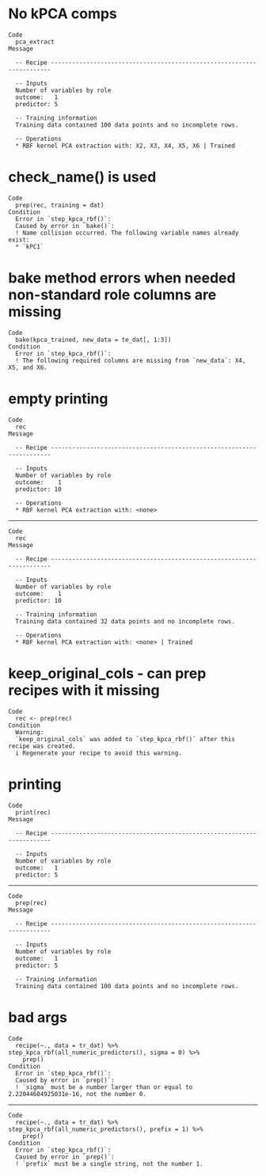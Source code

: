 # No kPCA comps

    Code
      pca_extract
    Message
      
      -- Recipe ----------------------------------------------------------------------
      
      -- Inputs 
      Number of variables by role
      outcome:   1
      predictor: 5
      
      -- Training information 
      Training data contained 100 data points and no incomplete rows.
      
      -- Operations 
      * RBF kernel PCA extraction with: X2, X3, X4, X5, X6 | Trained

# check_name() is used

    Code
      prep(rec, training = dat)
    Condition
      Error in `step_kpca_rbf()`:
      Caused by error in `bake()`:
      ! Name collision occurred. The following variable names already exist:
      * `kPC1`

# bake method errors when needed non-standard role columns are missing

    Code
      bake(kpca_trained, new_data = te_dat[, 1:3])
    Condition
      Error in `step_kpca_rbf()`:
      ! The following required columns are missing from `new_data`: X4, X5, and X6.

# empty printing

    Code
      rec
    Message
      
      -- Recipe ----------------------------------------------------------------------
      
      -- Inputs 
      Number of variables by role
      outcome:    1
      predictor: 10
      
      -- Operations 
      * RBF kernel PCA extraction with: <none>

---

    Code
      rec
    Message
      
      -- Recipe ----------------------------------------------------------------------
      
      -- Inputs 
      Number of variables by role
      outcome:    1
      predictor: 10
      
      -- Training information 
      Training data contained 32 data points and no incomplete rows.
      
      -- Operations 
      * RBF kernel PCA extraction with: <none> | Trained

# keep_original_cols - can prep recipes with it missing

    Code
      rec <- prep(rec)
    Condition
      Warning:
      `keep_original_cols` was added to `step_kpca_rbf()` after this recipe was created.
      i Regenerate your recipe to avoid this warning.

# printing

    Code
      print(rec)
    Message
      
      -- Recipe ----------------------------------------------------------------------
      
      -- Inputs 
      Number of variables by role
      outcome:   1
      predictor: 5

---

    Code
      prep(rec)
    Message
      
      -- Recipe ----------------------------------------------------------------------
      
      -- Inputs 
      Number of variables by role
      outcome:   1
      predictor: 5
      
      -- Training information 
      Training data contained 100 data points and no incomplete rows.

# bad args

    Code
      recipe(~., data = tr_dat) %>% step_kpca_rbf(all_numeric_predictors(), sigma = 0) %>%
        prep()
    Condition
      Error in `step_kpca_rbf()`:
      Caused by error in `prep()`:
      ! `sigma` must be a number larger than or equal to 2.22044604925031e-16, not the number 0.

---

    Code
      recipe(~., data = tr_dat) %>% step_kpca_rbf(all_numeric_predictors(), prefix = 1) %>%
        prep()
    Condition
      Error in `step_kpca_rbf()`:
      Caused by error in `prep()`:
      ! `prefix` must be a single string, not the number 1.

